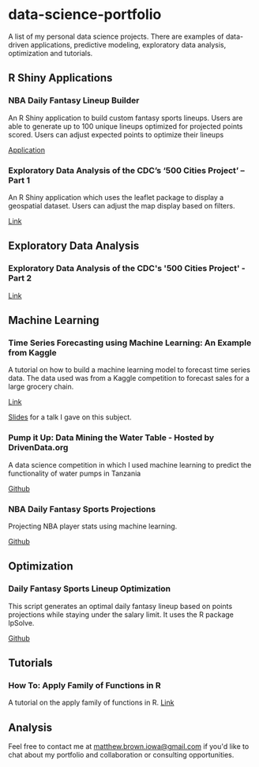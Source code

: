 # data-science-portfolio
A list of my personal data science projects. There are examples of data-driven applications, predictive modeling, exploratory data analysis, optimization and tutorials.

## R Shiny Applications

### NBA Daily Fantasy Lineup Builder
An R Shiny application to build custom fantasy sports lineups. Users are able to generate up to 100 unique lineups optimized for projected points scored. Users can adjust expected points to optimize their lineups

[Application](http://dailyfantasyiq.com) 

### Exploratory Data Analysis of the CDC’s ‘500 Cities Project’ – Part 1

An R Shiny application which uses the leaflet package to display a geospatial dataset. Users can adjust the map display based on filters.

[Link](https://redoakstrategic.com/exploratory_data_analysis_cdc_500_cities_r_shiny/)

## Exploratory Data Analysis

### Exploratory Data Analysis of the CDC's '500 Cities Project' - Part 2

[Link](http://rpubs.com/mattBrown88/360518)


## Machine Learning

### Time Series Forecasting using Machine Learning: An Example from Kaggle

A tutorial on how to build a machine learning model to forecast time series data. The data used was from a Kaggle competition to forecast sales for a large grocery chain.

[Link](http://rpubs.com/mattBrown88/TimeSeriesMachineLearning)

[Slides](https://www.dropbox.com/s/hbn6llmtk47s64f/Time%20Series%20Analysis%20with%20Machine%20Learning.pdf?dl=0) for a talk I gave on this subject.

### Pump it Up: Data Mining the Water Table - Hosted by DrivenData.org

A data science competition in which I used machine learning to predict the functionality of water pumps in Tanzania

[Github](https://github.com/MattBrown88/Pump-it-Up-XGBoost-Ensemble)

### NBA Daily Fantasy Sports Projections

Projecting NBA player stats using machine learning.

[Github](https://github.com/MattBrown88/DFS-Projections)

## Optimization

### Daily Fantasy Sports Lineup Optimization
This script generates an optimal daily fantasy lineup based on points projections while staying under the salary limit. It uses the R package lpSolve.

[Github](https://github.com/MattBrown88/lpsolve---Daily-Fantasy-Sports-Optimization)

## Tutorials

### How To: Apply Family of Functions in R

A tutorial on the apply family of functions in R. 
[Link](https://redoakstrategic.com/applyfunctions/)

## Analysis


Feel free to contact me at matthew.brown.iowa@gmail.com if you'd like to chat about my portfolio and collaboration or consulting opportunities.
